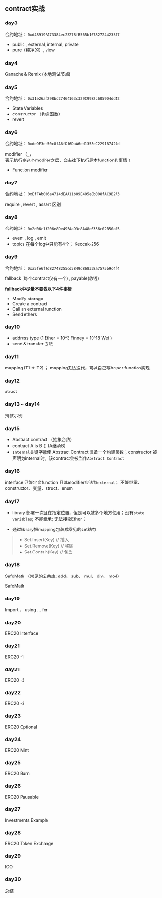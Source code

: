 
## contract实战

### day3 
合约地址： `0xd48919FA73384ec25278fB565b16782724423307`

+ public , external,  internal, private
+ pure（纯净的）,   view  

### day4
Ganache & Remix  (本地测试节点)

### day5 
合约地址： `0x31e26af298bc27464163c329C9982c6059D4dd42`

+ State Variables
+ constructor  （构造函数）
+ revert

### day6
合约地址： `0xde9E3ec50c8fA6fDf6DaA6ed1355cC229187429d`

modifier  （`_;`表示执行完这个modifer之后，会去往下执行原本function的事情 ）

+ Function modifier

### day7
合约地址： `0xEfFAb006a4714dEAA11b09E405e8b008fAC9B273`

require , revert , assert 区别

### day8
合约地址： `0x2d06c13206e8De495Aa93c8A48e6336c02B50a05`

+ event  , log  , emit
+ topics 在每个log中只能有4个； Keccak-256 

### day9
合约地址： `0xa5fe6f2d82748255dd5849d868358a7575b9c4f4`

fallback  (每个contract仅有一个) , payable(收钱)

**fallback中尽量不要做以下4件事情**

+ Modify storage
+ Create a contract
+ Call an external function
+ Send ethers

### day10
+ address type     (1 Ether =  10^3 Finney = 10^18 Wei  )
+ send  & transfer 方法

### day11
mapping (T1 => T2)   ； mapping无法迭代，可以自己写helper function实现

### day12
struct 

### day13 ~ day14
捐款示例

### day15
+ Abstract contract  （抽象合约）
+ contract A is B {}   (A继承B)
+ `Internal`关键字能使 Abstract Contract 具备一个构建函数；constructor 被声明为internal时，该contract会被当作`Abstract Contract`

### day16
interface  只能定义function 且其modifier应该为`external`； 不能继承、constructor、变量、struct、enum

### day17
+ library 部署一次且在指定位置，但是可以被多个地方使用；没有`state variables`; 不能继承; 无法接收Ether；

+ 通过library把mapping包装成常见的set结构 
> + Set.Insert(Key)   // 插入
> + Set.Remove(Key)   // 移除
> + Set.Contain(Key)  // 包含

### day18
SafeMath  （常见的公共库: add、 sub、 mul、 div、 mod）

[SafeMath](https://github.com/OpenZeppelin/openzeppelin-contracts/tree/master/contracts/utils/math) 

### day19
Import 、 using ... for 

### day20
ERC20 Interface

### day21
ERC20 -1 

### day21
ERC20 -2 

### day22
ERC20 -3

### day23
 ERC20 Optional

### day24
ERC20 Mint

### day25
ERC20 Burn

### day26
ERC20 Pausable

### day27
Investments Example

### day28
ERC20 Token Exchange

### day29
ICO

### day30
总结 


